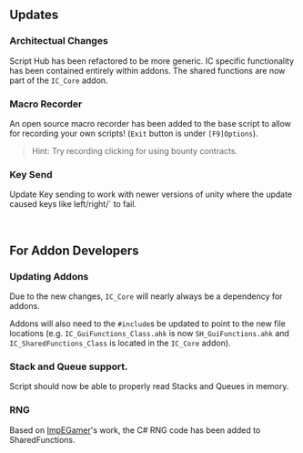 ## **Updates**

### **Architectual Changes**  
Script Hub has been refactored to be more generic. IC specific functionality has been contained entirely within addons. The shared functions are now part of the ``IC_Core`` addon. 

### **Macro Recorder**
An open source macro recorder has been added to the base script to allow for recording your own scripts! (``Exit`` button is under ``[F9]Options``).

>Hint: Try recording clicking for using bounty contracts.

### **Key Send**
Update Key sending to work with newer versions of unity where the update caused keys like left/right/` to fail.
  
&nbsp;  
## **For Addon Developers**

### **Updating Addons**  
Due to the new changes, ``IC_Core`` will nearly always be a dependency for addons.

Addons will also need to the ``#include``s be updated to point to the new file locations (e.g. ``IC_GuiFunctions_Class.ahk`` is now ``SH_GuiFunctions.ahk`` and ``IC_SharedFunctions_Class`` is located in the ``IC_Core`` addon).

### **Stack and Queue support.**  
Script should now be able to properly read Stacks and Queues in memory.

### **RNG**  
Based on [ImpEGamer](https://github.com/imp444/)'s work, the C# RNG code has been added to SharedFunctions.
